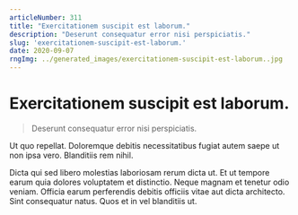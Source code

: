 ```yaml
---
articleNumber: 311
title: "Exercitationem suscipit est laborum."
description: "Deserunt consequatur error nisi perspiciatis."
slug: 'exercitationem-suscipit-est-laborum.'
date: 2020-09-07
rngImg: ../generated_images/exercitationem-suscipit-est-laborum..jpg
---
```


# Exercitationem suscipit est laborum.

> Deserunt consequatur error nisi perspiciatis.

Ut quo repellat. Doloremque debitis necessitatibus fugiat autem saepe ut non ipsa vero. Blanditiis rem nihil.
 Dicta qui sed libero molestias laboriosam rerum dicta ut. Et ut tempore earum quia dolores voluptatem et distinctio. Neque magnam et tenetur odio veniam. Officia earum perferendis debitis officiis vitae aut dicta architecto. Sint consequatur natus. Quos et in vel blanditiis ut.
